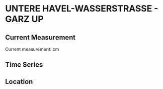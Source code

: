 # UNTERE HAVEL-WASSERSTRASSE - GARZ UP

## Current Measurement

Current measurement: <Value topic="rivers/pegel-online/UHW/GARZ_UP/measurementValue"/> cm

## Time Series

<TimeSeries topic="rivers/pegel-online/UHW/GARZ_UP/measurementValue" period="week" />

## Location

<WorldMap>
  <Marker lat="52.748611689388945" lon="12.212688506558267" labelTopic="rivers/pegel-online/UHW/GARZ_UP" />
</WorldMap>
